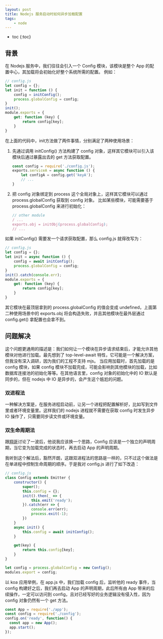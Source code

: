 ```yaml
---
layout: post
title: Nodejs 服务启动时如何异步加载配置
tags:
    - node
---
```


* toc
{:toc}
  
## 背景
在 Nodejs 服务中，我们往往会引入一个 Config 模块，该模块是整个 App 的配置中心，其加载将会初始化好整个系统所需的配置。
例如：
```javascript
// config.js
let config = {};
let init = function () {
    config = initConfig();
    process.globalConfig = config;
}
init();
module.exports = {
    get: function (key) {
        return config[key];
    }
}
```
在上面的代码中，init方法做了两件事情，分别满足了两种使用场景：
1. 先通过调用 initConfig() 方法构建了 config 对象，这样其它模块可以引入该模块后通过暴露出去的 get 方法获取配置。
    ```javascript
    const config = require('./config.js');
    exports.serviceA = async function () {
        let configA = config.get('keyA');
        // ...
    }
    ```
2. 把 config 对象绑定到 process 这个全局对象上，这样其它模块可以通过 process.globalConfig 获取到 config 对象。 比如某些模块，可能需要基于 process.globalConfig 来进行初始化：
    ```javascript
    // other module
    / ...
    exports.obj = initObj(process.globalConfig);
    // ...
    ```

如果 initConfig() 需要发一个请求获取配置，那么 config.js 就得改写为：

```javascript
// config.js
let config = {};
let init = async function () {
    config = await initConfig();
    process.globalConfig = config;
}
init().catch(console.err);
module.exports = {
    get: function (key) {
        return config[key];
    }
}
```

其它模块在最顶层拿到的 process.globalConfig 的值会变成 undefined，上面第二种使用场景中的 exports.obj 将会构造失败，并且其他模块在最外层通过 config.get() 拿配置也会拿不到。

## 问题解决
这个问题更通用的描述是：我们如何让一个模块在异步请求结束后，才能允许其他模块对他进行加载。最先想到了 top-level-await 特性，它可能是一个解决方案，但我没有深入调研，因为我们的工程不支持 mjs。
当应用加载时，首先加载的是 config 模块，如果 config 模块不加载完成，可能会影响到其他模块的加载，比如数据库连接池的初始化等等。在其他语言里，config 对象的初始化中的 IO 默认是同步的，但在 nodejs 中 IO 是异步的，会产生这个尴尬的问题。

### 双进程法
一种解决方案是，在服务进程启动前，让另一个进程把配置解析好，比如写到文件里或者环境变量里。这样我们的 nodejs 进程就不需要在获取 config 时发生异步 IO 操作了，只需要同步读文件或环境变量。

### 双生命周期法
跟[翔哥](https://github.com/zhangxiang958)讨论了一波后，他说我应该换一个思路，Config 应该是一个独立的声明周期，当它变为加载完成的状态时，再去启动 App 的声明周期。

我听到这个解法后，豁然开朗，这跟双进程法的思路是一样的，只不过这个做法是在单进程中控制生命周期的顺序。于是我对 config.js 进行了如下改造：
```javascript
// config.js
class Config extends Emitter {
    constructor() {
        super();
        this.config = {};
        init().then(_ => {
            this.emit('ready');
        }).catch(err => {
            console.err(err);
            process.exit(-1);
        })
    }
    async init() {
        this.config = await initConfig();
    }
    
    get(key) {
        return this.config[key];
    }
}

let config = process.globalConfig = new Config();
modules.export = config;
```
以 koa 应用举例，在 app.js 中，我们加载 config 后，监听他的 ready 事件，当 config 构建好之后，我们再去启动 App 的声明周期，此后所有由 App 带来的后续操作，一定可以访问到 config，且对已经写好的业务逻辑没有侵入性，因为 config 对象仍然有一个 get 方法。
```javascript
const App = require('./app');
const config = require('./config');
config.on('ready', function() {
  const app = new App();
  app.start();
});
```
